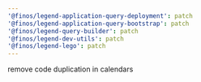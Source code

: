 ```yaml
---
'@finos/legend-application-query-deployment': patch
'@finos/legend-application-query-bootstrap': patch
'@finos/legend-query-builder': patch
'@finos/legend-dev-utils': patch
'@finos/legend-lego': patch
---
```


remove code duplication in calendars
